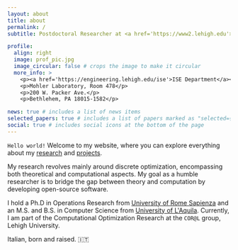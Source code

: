 ```yaml
---
layout: about
title: about
permalink: /
subtitle: Postdoctoral Researcher at <a href='https://www2.lehigh.edu'>Lehigh University</a>.

profile:
  align: right
  image: prof_pic.jpg
  image_circular: false # crops the image to make it circular
  more_info: >
    <p><a href='https://engineering.lehigh.edu/ise'>ISE Department</a></p>
    <p>Mohler Laboratory, Room 478</p>
    <p>200 W. Packer Ave.</p>
    <p>Bethlehem, PA 18015-1582</p>

news: true # includes a list of news items
selected_papers: true # includes a list of papers marked as "selected={true}"
social: true # includes social icons at the bottom of the page
---
```


`Hello world!` Welcome to my website, where you can explore everything about my <a href='/research/'>research</a> and <a href='/software/'>projects</a>.

My research revolves mainly around discrete optimization, encompassing both theoretical and computational
aspects. My goal as a humble researcher is to bridge the gap between theory and computation by developing open-source software.

I hold a Ph.D in Operations Research from [University of Rome Sapienza](https://www.uniroma1.it/en/pagina-strutturale/home) and an M.S. and B.S. in Computer Science from [University of L'Aquila](https://www.disim.univaq.it).
Currently, I am part of the Computational Optimization Research at the `COR@L` group, Lehigh University.

Italian, born and raised. 🇮🇹
